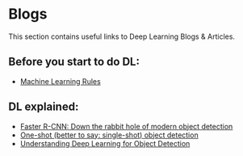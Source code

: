# Blogs
This section contains useful links to Deep Learning Blogs & Articles.

## Before you start to do DL:
* [Machine Learning Rules](https://developers.google.com/machine-learning/rules-of-ml/)

## DL explained:
* [Faster R-CNN: Down the rabbit hole of modern object detection](https://tryolabs.com/blog/2018/01/18/faster-r-cnn-down-the-rabbit-hole-of-modern-object-detection/)
* [One-shot (better to say: single-shot) object detection](http://machinethink.net/blog/object-detection/)
* [Understanding Deep Learning for Object Detection](http://zoey4ai.com/2018/05/12/deep-learning-object-detection/)
